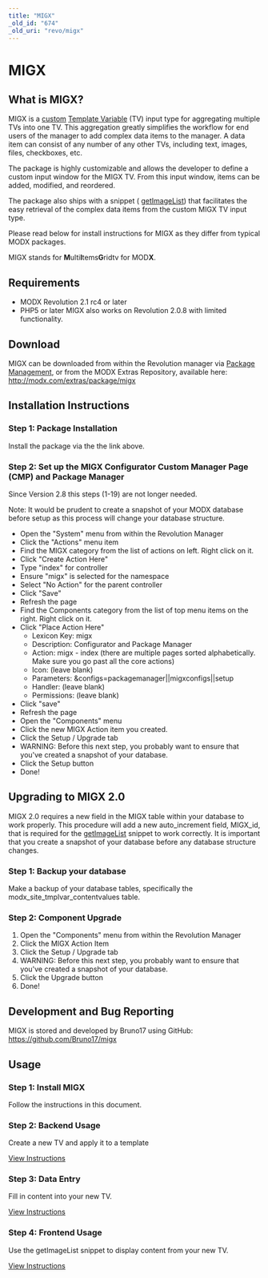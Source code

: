```yaml
---
title: "MIGX"
_old_id: "674"
_old_uri: "revo/migx"
---
```


# MIGX

## What is MIGX?

 MIGX is a [custom](making-sites-with-modx/customizing-content/template-variables/adding-a-custom-tv-input-type "Adding a Custom TV Input Type") [Template Variable](making-sites-with-modx/customizing-content/template-variables "Template Variables") (TV) input type for aggregating multiple TVs into one TV. This aggregation greatly simplifies the workflow for end users of the manager to add complex data items to the manager. A data item can consist of any number of any other TVs, including text, images, files, checkboxes, etc.

 The package is highly customizable and allows the developer to define a custom input window for the MIGX TV. From this input window, items can be added, modified, and reordered.

 The package also ships with a snippet ( [getImageList](/extras/migx/migx.frontend-usage "MIGX.Frontend-Usage")) that facilitates the easy retrieval of the complex data items from the custom MIGX TV input type.

 Please read below for install instructions for MIGX as they differ from typical MODX packages.

 MIGX stands for **M**ulti**I**tems**G**ridtv for MOD**X**.

## Requirements

- MODX Revolution 2.1 rc4 or later
- PHP5 or later  MIGX also works on Revolution 2.0.8 with limited functionality.

## Download

 MIGX can be downloaded from within the Revolution manager via [Package Management](developing-in-modx/advanced-development/package-management "Package Management"), or from the MODX Extras Repository, available here: <http://modx.com/extras/package/migx>

## Installation Instructions

### Step 1: Package Installation

 Install the package via the the link above.

### Step 2: Set up the MIGX Configurator Custom Manager Page (CMP) and Package Manager

 Since Version 2.8 this steps (1-19) are not longer needed.

 Note: It would be prudent to create a snapshot of your MODX database before setup as this process will change your database structure.

- Open the "System" menu from within the Revolution Manager
- Click the "Actions" menu item
- Find the MIGX category from the list of actions on left. Right click on it.
- Click "Create Action Here"
- Type "index" for controller
- Ensure "migx" is selected for the namespace
- Select "No Action" for the parent controller
- Click "Save"
- Refresh the page
- Find the Components category from the list of top menu items on the right. Right click on it.
- Click "Place Action Here"
  - Lexicon Key: migx
  - Description: Configurator and Package Manager
  - Action: migx - index (there are multiple pages sorted alphabetically. Make sure you go past all the core actions)
  - Icon: (leave blank)
  - Parameters: &configs=packagemanager||migxconfigs||setup
  - Handler: (leave blank)
  - Permissions: (leave blank)
- Click "save"
- Refresh the page
- Open the "Components" menu
- Click the new MIGX Action item you created.
- Click the Setup / Upgrade tab
- WARNING: Before this next step, you probably want to ensure that you've created a snapshot of your database.
- Click the Setup button
- Done!

## Upgrading to MIGX 2.0

 MIGX 2.0 requires a new field in the MIGX table within your database to work properly. This procedure will add a new auto\_increment field, MIGX\_id, that is required for the [getImageList](/extras/migx/migx.frontend-usage "MIGX.Frontend-Usage") snippet to work correctly. It is important that you create a snapshot of your database before any database structure changes.

### Step 1: Backup your database

 Make a backup of your database tables, specifically the modx\_site\_tmplvar\_contentvalues table.

### Step 2: Component Upgrade

1. Open the "Components" menu from within the Revolution Manager
2. Click the MIGX Action Item
3. Click the Setup / Upgrade tab
4. WARNING: Before this next step, you probably want to ensure that you've created a snapshot of your database.
5. Click the Upgrade button
6. Done!

## Development and Bug Reporting

 MIGX is stored and developed by Bruno17 using GitHub: <https://github.com/Bruno17/migx>

## Usage

### Step 1: Install MIGX

 Follow the instructions in this document.

### Step 2: Backend Usage

 Create a new TV and apply it to a template

 [View Instructions](/extras/migx/migx.backend-usage "MIGX.Backend-Usage")

### Step 3: Data Entry

 Fill in content into your new TV.

 [View Instructions](/extras/migx/migx.data-entry "MIGX.Data-Entry")

### Step 4: Frontend Usage

 Use the getImageList snippet to display content from your new TV.

 [View Instructions](/extras/migx/migx.frontend-usage "MIGX.Frontend-Usage")